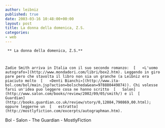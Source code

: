 ```yaml
---
author: leibniz
published: true
date: 2003-03-16 10:48:00+00:00
layout: post
title: La donna della domenica, Z.S.
categories:
- web
---
```


	 ** La donna della domenica, Z.S.**
	
	
	
	Zadie Smith arriva in Italia con il suo secondo romanzo:  [   «L'uomo autografo»](http://www.mondadori.com/libri/box2.htm). Leggendo in giro pare pero che stavolta il libro non sia un granche (a Leibniz era piaciuto molto  [   «Denti Bianchi»](http://www.ita-bol.com/bol/main.jsp?action=bolscheda&ean=978880449874)). Chi volesse farsi un'idea puo leggere cosa ne hanno scritto  [   Salon](http://www.salon.com/books/review/2002/09/05/smith/) e il  [   Guardian](http://books.guardian.co.uk/review/story/0,12084,790869,00.html); oppure leggerne un  [   estratto](http://mostlyfiction.com/excerpts/autographman.htm).   
  Bol - Salon - The Guardian - MostlyFiction